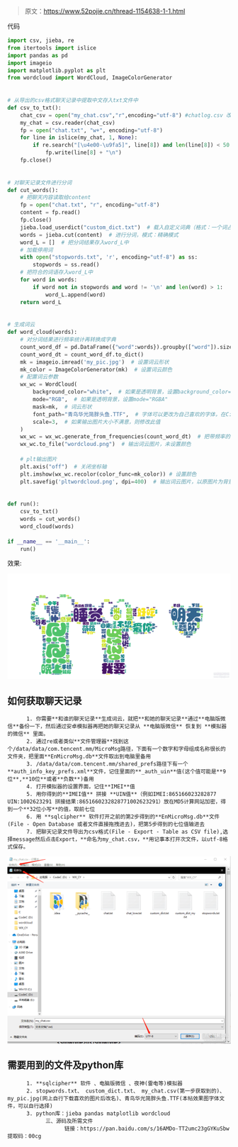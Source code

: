 > 原文：https://www.52pojie.cn/thread-1154638-1-1.html

代码

```python
import csv, jieba, re
from itertools import islice
import pandas as pd
import imageio
import matplotlib.pyplot as plt
from wordcloud import WordCloud, ImageColorGenerator
 
 
# 从导出的csv格式聊天记录中提取中文存入txt文件中
def csv_to_txt():
    chat_csv = open("my_chat.csv","r",encoding="utf-8") #chatlog.csv 改成自己的聊天记录文件名
    my_chat = csv.reader(chat_csv)
    fp = open("chat.txt", "w+", encoding="utf-8")
    for line in islice(my_chat, 1, None):
        if re.search("[\u4e00-\u9fa5]", line[8]) and len(line[8]) < 50:
            fp.write(line[8] + "\n")
    fp.close()
 
 
# 对聊天记录文件进行分词
def cut_words():
    # 把聊天内容读取给content
    fp = open("chat.txt", "r", encoding="utf-8")
    content = fp.read()
    fp.close()
    jieba.load_userdict("custom_dict.txt")  # 载入自定义词典（格式：一个词占一行；每行分为：词语、词频（可省略）、词性（可省略），用空格隔开）
    words = jieba.cut(content)  # 进行分词，模式：精确模式
    word_L = []  # 把分词结果存入word_L中
    # 加载停用词
    with open("stopwords.txt", 'r', encoding="utf-8") as ss:
        stopwords = ss.read()
    # 把符合的词语存入word_L中
    for word in words:
        if word not in stopwords and word != '\n' and len(word) > 1:
            word_L.append(word)
    return word_L
 
 
# 生成词云
def word_cloud(words):
    # 对分词结果进行频率统计再转换成字典
    count_word_df = pd.DataFrame({"word":words}).groupby(["word"]).size()
    count_word_dt = count_word_df.to_dict()
    mk = imageio.imread('my_pic.jpg')  # 设置词云形状
    mk_color = ImageColorGenerator(mk)  # 设置词云颜色
    # 配置词云参数
    wx_wc = WordCloud(
        background_color="white",  # 如果是透明背景，设置background_color=None
        mode="RGB",  # 如果是透明背景，设置mode="RGBA"
        mask=mk,  # 词云形状
        font_path="青鸟华光简胖头鱼.TTF",  # 字体可以更改为自己喜欢的字体，在C:\Windows\Fonts文件夹
        scale=3,  # 如果输出图片大小不满意，则修改此值
    )
    wx_wc = wx_wc.generate_from_frequencies(count_word_dt)  # 把带频率的分词结果导入词云
    wx_wc.to_file("wordcloud.png")  # 输出词云图片，未设置颜色
 
    # plt输出图片
    plt.axis("off")  # 关闭坐标轴
    plt.imshow(wx_wc.recolor(color_func=mk_color)) # 设置颜色
    plt.savefig('pltwordcloud.png', dpi=400)  # 输出词云图片，以原图片为背景色
 
 
def run():
    csv_to_txt()
    words = cut_words()
    word_cloud(words)
 
if __name__ == '__main__':
    run()
```

效果:

![img](assets/170104f99494db499dcb92.png)

## 如何获取聊天记录

          1. 你需要**和谁的聊天记录**生成词云，就把**和她的聊天记录**通过**电脑版微信**备份一下，然后通过安卓模拟器再把她的聊天记录从 **电脑版微信** 恢复到 **模拟器的微信** 里面。
          2. 通过re或者类似**文件管理器**找到这个/data/data/com.tencent.mm/MicroMsg路径，下面有一个数字和字母组成名称很长的文件夹，把里面**EnMicroMsg.db**文件取出到电脑里备用
          3. /data/data/com.tencent.mm/shared_prefs路径下有一个**auth_info_key_prefs.xml**文件，记住里面的**_auth_uin**值(这个值可能是**9位**,**10位**或者**负数**)备用
          4. 打开模拟器的设置界面，记住**IMEI**值
          5. 用你得到的**IMEI值** 拼接 **UIN值**（例如IMEI:865166023282877 UIN:1002623291 拼接结果:8651660232828771002623291）放在MD5计算网站加密，得到一个**32位小写**的值，取前七位
          6. 用 **sqlcipher** 软件打开之前的第2步得到的**EnMicroMsg.db**文件(File - Open Database 或者文件直接拖拽进去)，把第5步得到的七位值输进去
          7. 把聊天记录文件导出为csv格式(File - Export - Table as CSV file),选择message然后点击Export，**命名为my_chat.csv，**用记事本打开次文件，以utf-8格式保存。

![img](assets/153416hdzikz8hj6yylkhi.png)

## 需要用到的文件及python库

          1. **sqlcipher** 软件 、电脑版微信 、夜神(雷电等)模拟器
          2. stopwords.txt、 custom_dict.txt、 my_chat.csv(第一步获取到的)、my_pic.jpg(网上自行下载喜欢的图片后改名)、青鸟华光简胖头鱼.TTF(本帖效果图字体文件，可以自行选择)
          3. python库：jieba pandas matplotlib wordcloud
                三、源码及所需文件
                      链接：https://pan.baidu.com/s/16AMDo-TT2umc23gGYKuSbw 提取码：00cg